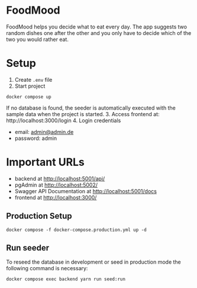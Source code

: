 # FoodMood
FoodMood helps you decide what to eat every day. The app suggests two random dishes one after the other and you only have to decide which of the two you would rather eat.

# Setup

1. Create ```.env``` file
2. Start project
 ```
 docker compose up
 ```
If no database is found, the seeder is automatically executed with the sample data when the project is started.
3. Access frontend at: http://localhost:3000/login
4. Login credentials
 - email: admin@admin.de
 - password: admin

# Important URLs

- backend at [http://localhost:5001/api/](http://localhost:5001/api)
- pgAdmin at [http://localhost:5002/](http://localhost:5002/)
- Swagger API Documentation at [http://localhost:5001/docs](http://localhost:5001/docs)
- frontend at [http://localhost:3000/](http://localhost:3000/)

## Production Setup
```
docker compose -f docker-compose.production.yml up -d
```

## Run seeder
To reseed the database in development or seed in production mode the following command is necessary:
```
docker compose exec backend yarn run seed:run
```
